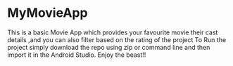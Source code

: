 # MyMovieApp
This is a basic Movie App which provides your favourite movie their cast details ,and you can also filter based on the rating of the project
To Run the project simply download the repo using zip or command line and then import it in the Android Studio.
Enjoy the beast!!
